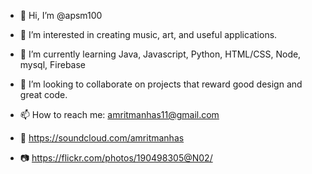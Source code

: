 - 👋 Hi, I’m @apsm100
- 👀 I’m interested in creating music, art, and useful applications.
- 🌱 I’m currently learning Java, Javascript, Python, HTML/CSS, Node, mysql, Firebase  
- 💞️ I’m looking to collaborate on projects that reward good design and great code.

- 📫 How to reach me: amritmanhas11@gmail.com
- 🎵 https://soundcloud.com/amritmanhas
- 📷 https://flickr.com/photos/190498305@N02/
